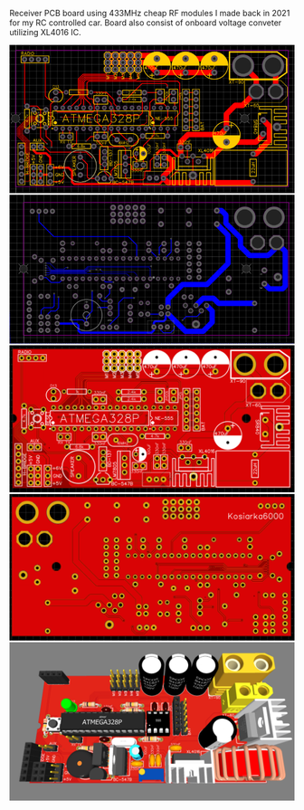 Receiver PCB board using 433MHz cheap RF modules I made back in 2021 for my RC controlled car. Board also consist of onboard voltage conveter utilizing XL4016 IC.

<picture>
 <source media="(prefers-color-scheme: dark)" srcset="RC_Car_2021_Receiver_Front_Copper.PNG">
 <source media="(prefers-color-scheme: light)" srcset="RC_Car_2021_Receiver_Front_Copper.PNG">
 <img alt="YOUR-ALT-TEXT" src="RC_Car_2021_Receiver_Front_Copper.PNG">
</picture>

<picture>
 <source media="(prefers-color-scheme: dark)" srcset="RC_Car_2021_Receiver_Back_Copper.PNG">
 <source media="(prefers-color-scheme: light)" srcset="RC_Car_2021_Receiver_Back_Copper.PNG">
 <img alt="YOUR-ALT-TEXT" src="RC_Car_2021_Receiver_Back_Copper.PNG">
</picture>

<picture>
 <source media="(prefers-color-scheme: dark)" srcset="RC_Car_2021_Receiver_Front_2D.PNG">
 <source media="(prefers-color-scheme: light)" srcset="RC_Car_2021_Receiver_Front_2D.PNG">
 <img alt="YOUR-ALT-TEXT" src="RC_Car_2021_Receiver_Front_2D.PNG">
</picture>

<picture>
 <source media="(prefers-color-scheme: dark)" srcset="RC_Car_2021_Receiver_Back_2D.PNG">
 <source media="(prefers-color-scheme: light)" srcset="RC_Car_2021_Receiver_Back_2D.PNG">
 <img alt="YOUR-ALT-TEXT" src="RC_Car_2021_Receiver_Back_2D.PNG">
</picture>

<picture>
 <source media="(prefers-color-scheme: dark)" srcset="RC_Car_2021_Receiver_Render.PNG">
 <source media="(prefers-color-scheme: light)" srcset="RC_Car_2021_Receiver_Render.PNG">
 <img alt="YOUR-ALT-TEXT" src="RC_Car_2021_Receiver_Render.PNG">
</picture>

